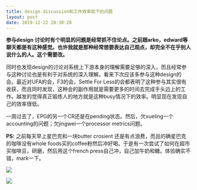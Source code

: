 ```yaml
---
title: design discussion和工作效率低下的问题
layout: post
date: 2019-12-22 20:30:28
---
```


**参与design 讨论时有个明显的问题是经常抓不住论点。之前跟arko，edward等聊天都是有这种感觉。也许我就是那种经常想要表达自己观点，却完全不在乎别人说什么的人。这个需要改。**

同时也发现design的讨论对系统上下游本身的理解需要足够的深入，而且经常参与这种讨论也是有利于对系统的深入理解。看来下次应该多参与这种design的会。最近对UFA的会，F3的会，Settle For Less的会都表明了这种参与其实很有收获，而且同时发现，这种会的副作用就是需要更多的时间去完成手头边上的工作。越发的觉得真正锻炼人的地方就是这种busy情况下的效率。明显现在发现自己的效率很低。

一周过去了，EPG的另一个CR还是在pending状态。然后，欠xueling一个accounting的问题；欠jingwei一个processor metrics问题。


**PS:** 之前每天早上星巴克和一块butter crosient 还是有点浪费，而且的确星巴克的咖啡没有whole foods买的coffee粉然后冲好喝。于是有一次尝试了如何在超市买咖啡豆，研磨，然后用这个french press自己冲，自己加牛奶和糖。体验确实不错，mark一下。

![]({{site.cdnurl}}/assets/yinshui/images/posts/french-press-1.png)  

![]({{site.cdnurl}}/assets/yinshui/images/posts/french-press-coffee.png)  
